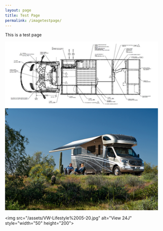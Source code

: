 ```yaml
---
layout: page
title: Test Page
permalink: /imagetestpage/
---
```


This is a test page

<img src="/assets/vandrawing.jpg">


<img src="/assets/VW-Lifestyle%2005-20.jpg">
  
<img src="/assets/VW-Lifestyle%2005-20.jpg" alt="View 24J" style="width="50" height="200">

<div style="background-image: url(/assets/vandrawing.jpg);
                                                              
